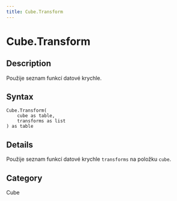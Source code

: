 ```yaml
---
title: Cube.Transform
---
```


# Cube.Transform


## Description

Použije seznam funkcí datové krychle.


## Syntax

```powerquery
Cube.Transform(
    cube as table,
    transforms as list
) as table
```


## Details

Použije seznam funkcí datové krychle <code>transforms</code> na položku <code>cube</code>.



## Category
Cube
